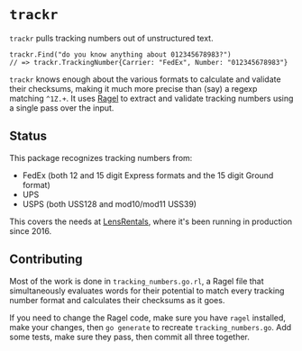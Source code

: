 `trackr`
=======

`trackr` pulls tracking numbers out of unstructured text.

	trackr.Find("do you know anything about 012345678983?")
	// => trackr.TrackingNumber{Carrier: "FedEx", Number: "012345678983"}

`trackr` knows enough about the various formats to calculate and validate their checksums, making it much more precise
than (say) a regexp matching `^1Z.+`. It uses [Ragel](http://www.colm.net/open-source/ragel/) to extract and validate
tracking numbers using a single pass over the input.

Status
------

This package recognizes tracking numbers from:

* FedEx (both 12 and 15 digit Express formats and the 15 digit Ground format)
* UPS
* USPS (both USS128 and mod10/mod11 USS39)

This covers the needs at [LensRentals](https://www.lensrentals.com/), where it's been running in production since
2016.

Contributing
------------

Most of the work is done in `tracking_numbers.go.rl`, a Ragel file that simultaneously evaluates words for their
potential to match every tracking number format and calculates their checksums as it goes.

If you need to change the Ragel code, make sure you have `ragel` installed, make your changes, then `go generate`
to recreate `tracking_numbers.go`. Add some tests, make sure they pass, then commit all three together.
